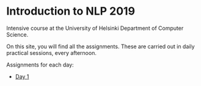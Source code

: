 Introduction to NLP 2019
========================

Intensive course at the University of Helsinki
Department of Computer Science.

On this site, you will find all the assignments. These
are carried out in daily practical sessions, every afternoon.

Assignments for each day:
 - [Day 1](day1.html)
